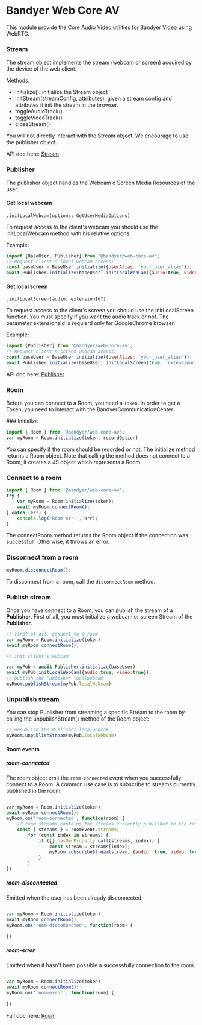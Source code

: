 # Bandyer Web Core AV

This module provide the Core Audio Video utilities for Bandyer Video using WebRTC.

### Stream

The stream object implements the stream (webcam or screen) acquired by the device of the web client.

Methods:

- initialize(): initialize the Stream object
- initStream(streamConfig, attributes): given a stream config and attributes it init the stream in the browser.
- toggleAudioTrack()
- toggleVideoTrack()
- closeStream()

You will not directly interact with the Stream object. We encourage to use the publisher object.

API doc here: [Stream](https://docs.bandyer.com/Bandyer-Web-Core-AV/classes/stream.html)

### Publisher

The publisher object handles the Webcam o Screen Media Resources of the user.

#### Get local webcam

`.initLocalWebcam(options: GetUserMediaOptions)`

To request access to the client's webcam you should use the initLocalWebcam method with his relative options.

Example:

``` javascript
import {BaseUser, Publisher} from '@bandyer/web-core-av';
// Request client's local webcam access;
const baseUser = BaseUser.initialize({userAlias: 'your_user_alias'});
await Publisher.initialize(baseUser).initLocalWebCam({audio:true, video:true});
```
#### Get local screen

`.initLocalScreen(audio, extensionId?)`

To request access to the client's screen you should use the initLocalScreen function.
You must specify if you want the audio track or not.
The parameter extensionsId is requierd only for GoogleChrome browser.

Example:

``` javascript
import {Publisher} from '@bandyer/web-core-av';
// Request client's screen webcam access;
const baseUser = BaseUser.initialize({userAlias: 'your_user_alias'});
await Publisher.initialize(baseUser).initLocalScreen(true, 'extensiond_id');
```

API doc here: [Publisher](https://docs.bandyer.com/Bandyer-Web-Core-AV/classes/publisher.html)


### Room

Before you can connect to a Room, you need a `Token`. In order to get a Token, you need to interact with the BandyerCommunicationCenter.

### Initialize
```javascript
import { Room } from '@bandyer/web-core-av';
var myRoom = Room.initialize(token, recordOption)
```

You can specify if the room should be recorded or not.
The initialize method returns a Room object. Note that calling the method does not connect to a Room; it creates a JS object which represents a Room.

### Connect to a room
``` javascript
import { Room } from '@bandyer/web-core-av';
try {
	var myRoom = Room.initialize(token);
	await myRoom.connectRoom();
} catch (err) {
	console.log('Room err:', err);
}

```
The connectRoom method returns the Room object if the connection was successfull. Otherwise, it throws an error.

### Disconnect from a room
``` javascript
myRoom.disconnectRoom();
```
To disconnect from a room, call the `disconnectRoom` method.

### Publish stream

Once you have connect to a Room, you can publish the stream of a **Publisher**. First of all, you must initialize a webcam or screen Stream of the **Publisher**.

``` javascript
// first of all, connect to a room
var myRoom = Room.initialize(token);
await myRoom.connectRoom();

// init client's webcam

var myPub = await Publisher.initialize(baseUser)
await myPub.initLocalWebCam({audio:true, video:true});
// publish the Publisher localwebcam
myRoom.publishStream(myPub.localWebcam)

```

### Unpublish stream

You can stop Publisher from streaming a specific Stream to the room by calling the unpublishStream() method of the Room object:

``` javascript
// unpublish the Publisher localwebcam
myRoom.unpublishStream(myPub.localWebcam)

```

#### Room events

##### room-connected

The room object emit the `room-connected` event when you successfully connect to a Room.
A common use case is to subscribe to streams currently published in the room:

``` javascript

var myRoom = Room.initialize(token);
await myRoom.connectRoom();
myRoom.on('room-connected', function(room) {
	// room.streams contains the streams currently published in the room
	const { streams } = roomEvent.streams;
        for (const index in streams) {
            if ({}.hasOwnProperty.call(streams, index)) {
    			const stream = streams[index];
				myRoom.subscribeStream(stream, {audio: true, video: true} );
        	}
    	}
})

```
##### room-disconnected

Emitted when the user has been already disconnected.

``` javascript

var myRoom = Room.initialize(token);
await myRoom.connectRoom();
myRoom.on('room-disconnected', function(room) {
	
})

```

##### room-error

Emitted when it hasn't been possible a successfully connection to the room.

``` javascript

var myRoom = Room.initialize(token);
await myRoom.connectRoom();
myRoom.on('room-error', function(room) {
	
})

```

<!-- 
### Detect stream added
// todo
### Detect stream removed
// todo 
### Room recorded
// todo 
-->


Full doc here: [Room](https://docs.bandyer.com/Bandyer-Web-Core-AV/classes/room.html)
